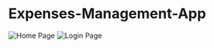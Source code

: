 # Expenses-Management-App


![Home Page](https://github.com/NikitaJadhav14/Expenses-Management-App/assets/111987307/ca823467-1a98-4311-94da-1f71a3a90c05)
![Login Page](https://github.com/NikitaJadhav14/Expenses-Management-App/assets/111987307/72c3007c-f8e7-4063-a5db-9181d4cf072c)
